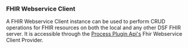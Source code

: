 ### FHIR Webservice Client

A FHIR Webservice Client instance can be used to perform CRUD operations for FHIR resources on 
both the local and any other DSF FHIR server.
It is accessible through the [Process Plugin Api's](process-api.md#process-plugin-api) Fhir Webservice Client Provider.